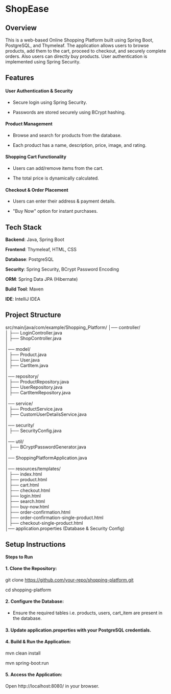 # **ShopEase**

## Overview

This is a web-based Online Shopping Platform built using Spring Boot, PostgreSQL, and Thymeleaf. The application allows users to browse products, add them to the cart, proceed to checkout, and securely complete orders. Also users can directly buy products. User authentication is implemented using Spring Security.

## Features

#### User Authentication & Security

- Secure login using Spring Security.

- Passwords are stored securely using BCrypt hashing.

#### Product Management

- Browse and search for products from the database.

- Each product has a name, description, price, image, and rating.

#### Shopping Cart Functionality

- Users can add/remove items from the cart.

- The total price is dynamically calculated.

#### Checkout & Order Placement

- Users can enter their address & payment details.

- "Buy Now" option for instant purchases.

## Tech Stack
**Backend**:    Java, Spring Boot

**Frontend**:   Thymeleaf, HTML, CSS

**Database**:   PostgreSQL

**Security**:   Spring Security, BCrypt Password Encoding

**ORM**:  Spring Data JPA (Hibernate)

**Build Tool**: Maven

**IDE**:  IntelliJ IDEA

## Project Structure

src/main/java/com/example/Shopping_Platform/
│── controller/  
│   ├── LoginController.java  
│   ├── ShopController.java  
│  
│── model/  
│   ├── Product.java  
│   ├── User.java  
│   ├── CartItem.java  
│  
│── repository/  
│   ├── ProductRepository.java  
│   ├── UserRepository.java  
│   ├── CartItemRepository.java  
│  
│── service/  
│   ├── ProductService.java  
│   ├── CustomUserDetailsService.java  
│  
│── security/  
│   ├── SecurityConfig.java  
│  
│── util/  
│   ├── BCryptPasswordGenerator.java  
│  
│── ShoppingPlatformApplication.java  
│  
│── resources/templates/  
│   ├── index.html  
│   ├── product.html  
│   ├── cart.html  
│   ├── checkout.html  
│   ├── login.html  
│   ├── search.html  
│   ├── buy-now.html  
│   ├── order-confirmation.html  
│   ├── order-confirmation-single-product.html  
│   ├── checkout-single-product.html  
│── application.properties (Database & Security Config)

## Setup Instructions

**Steps to Run**

 #### 1. Clone the Repository:

git clone https://github.com/your-repo/shopping-platform.git

cd shopping-platform

#### 2. Configure the Database:
- Ensure the required tables i.e. products, users, cart_item are present in the database.

#### 3. Update application.properties with your PostgreSQL credentials.

#### 4. Build & Run the Application:

mvn clean install

mvn spring-boot:run

#### 5. Access the Application:

Open http://localhost:8080/ in your browser.




